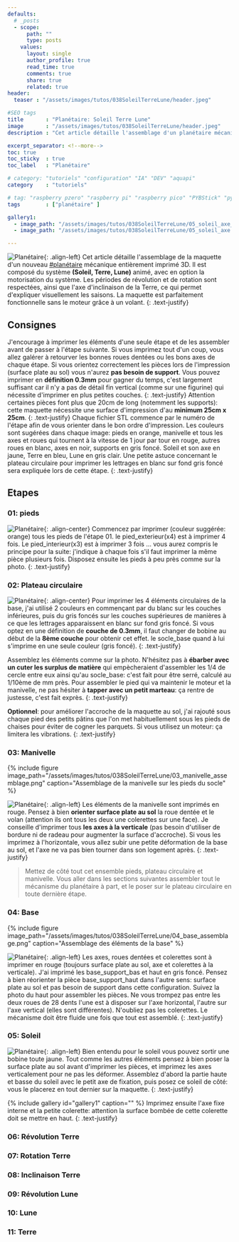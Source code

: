 ```yaml
---
defaults:
  # _posts
  - scope:
      path: ""
      type: posts
    values:
      layout: single
      author_profile: true
      read_time: true
      comments: true
      share: true
      related: true
header: 
  teaser : "/assets/images/tutos/038SoleilTerreLune/header.jpeg"

#SEO tags
title       : "Planétaire: Soleil Terre Lune"
image       : "/assets/images/tutos/038SoleilTerreLune/header.jpeg"
description : "Cet article détaille l'assemblage d'un planétaire mécanique du système Soleil Terre Lune, entièrement imprimé 3D, avec en option la motorisation du système"

excerpt_separator: <!--more-->
toc: true
toc_sticky  : true
toc_label   : "Planétaire"

# category: "tutoriels" "configuration" "IA" "DEV" "aquapi"
category    : "tutoriels" 

# tag: "raspberry pzero" "raspberry pi" "raspberry pico" "PYBStick" "python3" "micro-pyhton" "électronique"
tags        : ["planétaire" ]

gallery1:
  - image_path: "/assets/images/tutos/038SoleilTerreLune/05_soleil_axe_assemblage.png"
  - image_path: "/assets/images/tutos/038SoleilTerreLune/05_soleil_axe.png"

---
```


![Planétaire](/assets/images/tutos/038SoleilTerreLune/header.jpeg){: .align-left}
Cet article détaille l'assemblage de la maquette d'un nouveau [#planétaire](https://papsdroidfr.github.io/tags/#planétaire) mécanique entièrement imprimé 3D. Il est composé du système **(Soleil, Terre, Lune)** animé, avec en option la motorisation du système. Les périodes de révolution et de rotation sont respectées, ainsi que l'axe d'inclinaison de la Terre, ce qui permet d'expliquer visuellement les saisons. La maquette est parfaitement fonctionnelle sans le moteur grâce à un volant.
{: .text-justify}

## Consignes

J'encourage à imprimer les éléments d'une seule étape et de les assembler avant de passer à l'étape suivante. Si vous imprimez tout d'un coup, vous allez galérer à retourver les bonnes roues dentées ou les bons axes de chaque étape. Si vous orientez correctement les pièces lors de l'impression (surface plate au sol) vous n'aurez **pas besoin de support**. Vous pouvez imprimer en **définition 0.3mm** pour gagner du temps, c'est largement suffisant car il n'y a pas de détail fin vertical (comme sur une figurine) qui nécessite d'imprimer en plus petites couches.
{: .text-justify}
Attention certaines pièces font plus que 20cm de long (notemment les supports): cette maquette nécessite une surface d'impression d'au **minimum 25cm x 25cm**.
{: .text-justify}
Chaque fichier STL commence par le numéro de l'étape afin de vous orienter dans le bon ordre d'impression. Les couleurs sont sugérées dans chaque image: pieds en orange, manivelle et tous les axes et roues qui tournent à la vitesse de 1 jour par tour en rouge, autres roues en blanc, axes en noir, supports en gris foncé. Soleil et son axe en jaune, Terre en bleu, Lune en gris clair. Une petite astuce concernant le plateau circulaire pour imprimer les lettrages en blanc sur fond gris foncé sera expliquée lors de cette étape.
{: .text-justify}

## Etapes

### 01: pieds

![Planétaire](/assets/images/tutos/038SoleilTerreLune/01_pieds.png){: .align-center}
Commencez par imprimer (couleur suggérée: orange) tous les pieds de l'étape 01. le pied_exterieur(x4) est à imprimer 4 fois. Le pied_interieur(x3) est à imprimer 3 fois ... vous aurez compris le principe pour la suite: j'indique à chaque fois s'il faut imprimer la même pièce plusieurs fois. Disposez ensuite les pieds à peu près comme sur la photo.
{: .text-justify}

### 02: Plateau circulaire

![Planétaire](/assets/images/tutos/038SoleilTerreLune/02_plateau_circulaire.png){: .align-center}
Pour imprimer les 4 éléments circulaires de la base, j'ai utilisé 2 couleurs en commençant par du blanc sur les couches inférieures, puis du gris foncés sur les couches supérieures de manières à ce que les lettrages apparaissent en blanc sur fond gris foncé. Si vous optez en une définition de **couche de 0.3mm**, il faut changer de bobine au début de la **8ème couche** pour obtenir cet effet. le socle_base quand à lui s'imprime en une seule couleur (gris foncé).
{: .text-justify}

Assemblez les éléments comme sur la photo. N'hésitez pas à **ébarber avec un cuter les surplus de matière** qui empècheraient d'assembler les 1/4 de cercle entre eux ainsi qu'au socle_base: c'est fait pour être serré, calculé au 1/10ème de mm près. Pour assembler le pied qui va maintenir le moteur et la manivelle, ne pas hésiter à **tapper avec un petit marteau**: ça rentre de justesse, c'est fait exprès.
{: .text-justify}

**Optionnel**: pour améliorer l'accroche de la maquette au sol, j'ai rajouté sous chaque pied des petits pâtins que l'on met habituellement sous les pieds de chaises pour éviter de cogner les parquets. Si vous utilisez un moteur: ça limitera les vibrations.
{: .text-justify}

### 03: Manivelle

{% include figure image_path="/assets/images/tutos/038SoleilTerreLune/03_manivelle_assemblage.png" caption="Assemblage de la manivelle sur les pieds du socle" %}

![Planétaire](/assets/images/tutos/038SoleilTerreLune/03_manivelle_300.png){: .align-left}
Les éléments de la manivelle sont imprimés en rouge. Pensez à bien **orienter surface plate au sol** la roue dentée et le volan (attention ils ont tous les deux une colerettes sur une face). Je conseille d'imprimer tous **les axes à la verticale** (pas besoin d'utiliser de bordure ni de radeau pour augmenter la surface d'accroche). Si vous les imprimez à l'horizontale, vous allez subir une petite déformation de la base au sol, et l'axe ne va pas bien tourner dans son logement après.
{: .text-justify}

> Mettez de côté tout cet ensemble pieds, plateau circulaire et manivelle. Vous aller dans les sections suivantes assembler tout le mécanisme du planétaire à part, et le poser sur le plateau circulaire en toute dernière étape.

### 04: Base

{% include figure image_path="/assets/images/tutos/038SoleilTerreLune/04_base_assemblage.png" caption="Assemblage des éléments de la base" %}

![Planétaire](/assets/images/tutos/038SoleilTerreLune/04_base_300.png){: .align-left}
Les axes, roues dentées et colerettes sont à imprimer en rouge (toujours surface plate au sol, axe et colerettes à la verticale). J'ai imprimé les base_support_bas et haut en gris foncé. Pensez à bien réorienter la pièce base_support_haut dans l'autre sens: surface plate au sol et pas besoin de support dans cette configuration. Suivez la photo du haut pour assembler les pièces. Ne vous trompez pas entre les deux roues de 28 dents l'une est à disposer sur l'axe horizontal, l'autre sur l'axe vertical (elles sont différentes). N'oubliez pas les colerettes. Le mécanisme doit être fluide une fois que tout est assemblé.
{: .text-justify}

### 05: Soleil

![Planétaire](/assets/images/tutos/038SoleilTerreLune/05_soleil.png){: .align-left}
Bien entendu pour le soleil vous pouvez sortir une bobine toute jaune. Tout comme les autres éléments pensez à bien poser la surface plate au sol avant d'imprimer les pièces, et imprimez les axes verticalement pour ne pas les déformer. Assemblez d'abord la partie haute et basse du soleil avec le petit axe de fixation, puis posez ce soleil de côté: vous le placerez en tout dernier sur la maquette.
{: .text-justify}

{% include gallery id="gallery1" caption="" %}
Imprimez ensuite l'axe fixe interne et la petite colerette: attention la surface bombée de cette colerette doit se mettre en haut.
{: .text-justify}

### 06: Révolution Terre

### 07: Rotation Terre

### 08: Inclinaison Terre

### 09: Révolution Lune

### 10: Lune

### 11: Terre
